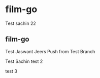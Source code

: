 # film-go

Test sachin 22

## film-go

Test Jaswant Jeers Push from Test Branch

Test Sachin
test 2

test 3
